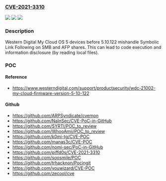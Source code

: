 ### [CVE-2021-3310](https://cve.mitre.org/cgi-bin/cvename.cgi?name=CVE-2021-3310)
![](https://img.shields.io/static/v1?label=Product&message=n%2Fa&color=blue)
![](https://img.shields.io/static/v1?label=Version&message=n%2Fa&color=blue)
![](https://img.shields.io/static/v1?label=Vulnerability&message=n%2Fa&color=brighgreen)

### Description

Western Digital My Cloud OS 5 devices before 5.10.122 mishandle Symbolic Link Following on SMB and AFP shares. This can lead to code execution and information disclosure (by reading local files).

### POC

#### Reference
- https://www.westerndigital.com/support/productsecurity/wdc-21002-my-cloud-firmware-version-5-10-122

#### Github
- https://github.com/ARPSyndicate/cvemon
- https://github.com/NaInSec/CVE-PoC-in-GitHub
- https://github.com/SYRTI/POC_to_review
- https://github.com/WhooAmii/POC_to_review
- https://github.com/k0mi-tg/CVE-POC
- https://github.com/manas3c/CVE-POC
- https://github.com/nomi-sec/PoC-in-GitHub
- https://github.com/piffd0s/CVE-2021-3310
- https://github.com/soosmile/POC
- https://github.com/trhacknon/Pocingit
- https://github.com/youwizard/CVE-POC
- https://github.com/zecool/cve

